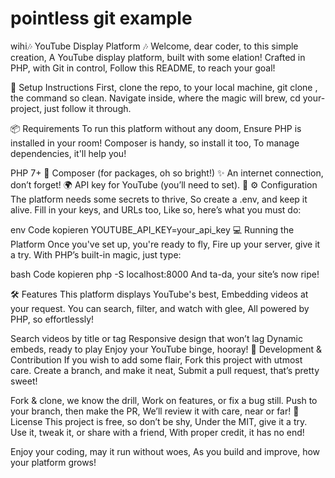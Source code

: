 # pointless git example
wihi🎶 YouTube Display Platform 🎶
Welcome, dear coder, to this simple creation,
A YouTube display platform, built with some elation!
Crafted in PHP, with Git in control,
Follow this README, to reach your goal!

🚀 Setup Instructions
First, clone the repo, to your local machine,
git clone <URL>, the command so clean.
Navigate inside, where the magic will brew,
cd your-project, just follow it through.

📦 Requirements
To run this platform without any doom,
Ensure PHP is installed in your room!
Composer is handy, so install it too,
To manage dependencies, it'll help you!

PHP 7+ 🎉
Composer (for packages, oh so bright!) ✨
An internet connection, don’t forget! 🌍
API key for YouTube (you’ll need to set). 🔑
⚙️ Configuration
The platform needs some secrets to thrive,
So create a .env, and keep it alive.
Fill in your keys, and URLs too,
Like so, here’s what you must do:

env
Code kopieren
YOUTUBE_API_KEY=your_api_key
💻 Running the Platform
Once you've set up, you're ready to fly,
Fire up your server, give it a try.
With PHP’s built-in magic, just type:

bash
Code kopieren
php -S localhost:8000
And ta-da, your site’s now ripe!

🛠 Features
This platform displays YouTube's best,
Embedding videos at your request.
You can search, filter, and watch with glee,
All powered by PHP, so effortlessly!

Search videos by title or tag
Responsive design that won’t lag
Dynamic embeds, ready to play
Enjoy your YouTube binge, hooray!
🔧 Development & Contribution
If you wish to add some flair,
Fork this project with utmost care.
Create a branch, and make it neat,
Submit a pull request, that’s pretty sweet!

Fork & clone, we know the drill,
Work on features, or fix a bug still.
Push to your branch, then make the PR,
We’ll review it with care, near or far!
📝 License
This project is free, so don’t be shy,
Under the MIT, give it a try.
Use it, tweak it, or share with a friend,
With proper credit, it has no end!

Enjoy your coding, may it run without woes,
As you build and improve, how your platform grows! 
